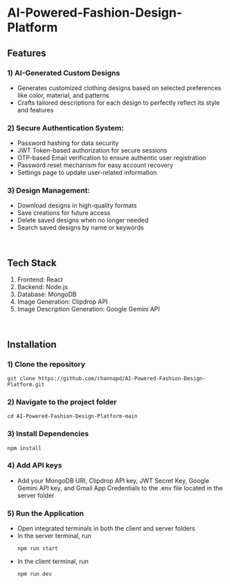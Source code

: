 # AI-Powered-Fashion-Design-Platform

## Features

### 1) AI-Generated Custom Designs
- Generates customized clothing designs based on selected preferences like color, material, and patterns
- Crafts tailored descriptions for each design to perfectly reflect its style and features

### 2) Secure Authentication System:
- Password hashing for data security
- JWT Token-based authorization for secure sessions<br>
- OTP-based Email verification to ensure authentic user registration
- Password reset mechanism for easy account recovery
- Settings page to update user-related information


### 3) Design Management:
- Download designs in high-quality formats
- Save creations for future access
- Delete saved designs when no longer needed
- Search saved designs by name or keywords

<br>

## Tech Stack

1) Frontend: React
2) Backend: Node.js
3) Database: MongoDB
4) Image Generation: Clipdrop API
5) Image Description Generation: Google Gemini API

<br>

## Installation

### 1) Clone the repository
    git clone https://github.com/channapd/AI-Powered-Fashion-Design-Platform.git

### 2) Navigate to the project folder
    cd AI-Powered-Fashion-Design-Platform-main

### 3) Install Dependencies
    npm install

### 4) Add API keys
- Add your MongoDB URI, Clipdrop API key, JWT Secret Key, Google Gemini API key, and Gmail App Credentials to the .env file located in the server folder

### 5) Run the Application
- Open integrated terminals in both the client and server folders
- In the server terminal, run
  ```
  npm run start
  ```
- In the client terminal, run
  ```
  npm run dev
  ```
